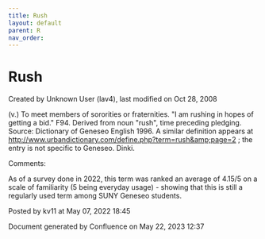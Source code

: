 ```yaml
---
title: Rush
layout: default
parent: R
nav_order:
---
```


# Rush

Created by  Unknown User (lav4), last modified on Oct 28, 2008

(v.) To meet members of sororities or fraternities. &quot;I am rushing in hopes of getting a bid.&quot; F94. Derived from noun &quot;rush&quot;, time preceding pledging. Source: Dictionary of Geneseo English 1996. A similar definition appears at http://www.urbandictionary.com/define.php?term=rush&amp;page=2 ; the entry is not specific to Geneseo. Dinki.

Comments:

As of a survey done in 2022, this term was ranked an average of 4.15/5 on a scale of familiarity (5 being everyday usage) - showing that this is still a regularly used term among SUNY Geneseo students. 

Posted by kv11 at May 07, 2022 18:45

Document generated by Confluence on May 22, 2023 12:37


